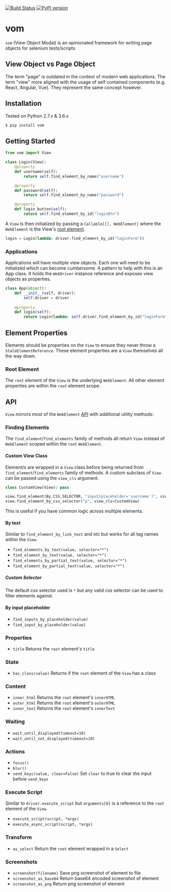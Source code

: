 [![Build Status](https://travis-ci.org/testingrequired/vom.svg?branch=master)](https://travis-ci.org/testingrequired/vom)
[![PyPI version](https://badge.fury.io/py/vom.svg)](https://badge.fury.io/py/vom)

# vom

`vom` (View Object Modal) is an opinionated framework for writing page objects for selenium tests/scripts

## View Object vs Page Object

The term "page" is outdated in the context of modern web applications. The term "view" more aligned with the usage of self contained components (e.g. React, Angular, Vue). They represent the same concept however.

## Installation

Tested on Python 2.7.x & 3.6.x

```bash
$ pip install vom
```

## Getting Started

```python
from vom import View

class Login(View):
    @property
    def username(self):
        return self.find_element_by_name("username")

    @property
    def password(self):
        return self.find_element_by_name("password")

    @property
    def login_button(self):
        return self.find_element_by_id("loginBtn")
```

A `View` is then initialized by passing a `Callable[[], WebElement]` where the `WebElement` is the View's [root element](#root-element).

```python
login = Login(lambda: driver.find_element_by_id("loginForm"))
```

### Applications

Applications will have multiple view objects. Each one will need to be initialized which can become cumbersome. A pattern to help with this is an App class. It holds the `WebDriver` instance reference and exposes view objects as properties.

```python
class App(object):
    def __init__(self, driver):
        self.driver = driver
    
    @property
    def login(self):
        return Login(lambda: self.driver.find_element_by_id("loginForm"))
```

## Element Properties

Elements should be properties on the `View` to ensure they never throw a `StaleElementReference`. These element properties are a `View` themselves all the way down.

### Root Element

The `root` element of the `View` is the underlying `WebElement`. All other element properties are within the `root` element scope.

## API

`View` mirrors most of the `WebElement` [API](http://selenium-python.readthedocs.io/api.html) with additional utility methods:

### Finding Elements

The `find_element`/`find_elements` family of methods all return `View` instead of `WebElement` scoped within the `root` `WebElement`.

#### Custom View Class

Element/s are wrapped in a `View` class before being returned from `find_element`/`find_elements` family of methods. A custom subclass of `View` can be passed using the `view_cls` argument.

```python
class CustomView(View): pass

view.find_element(By.CSS_SELECTOR, "input[placeholder='username']", view_cls=CustomView)
view.find_element_by_css_selector("p", view_cls=CustomView)
```

This is useful if you have common logic across multiple elements.

#### By text

Similar to `find_element_by_link_text` and etc but works for all tag names within the `View`.

* `find_elements_by_text(value, selector="*")`
* `find_element_by_text(value, selector="*")`
* `find_elements_by_partial_text(value, selector="*")`
* `find_element_by_partial_text(value, selector="*")`

##### Custom Selector

The default css selector used is `*` but any valid css selector can be used to filter elements against.

#### By input placeholder

* `find_inputs_by_placeholder(value)`
* `find_input_by_placeholder(value)`

### Properties

* `title` Returns the `root` element's `title`

### State

* `has_class(value)` Returns if the `root` element of the `View` has a class

### Content

* `inner_html` Returns the `root` element's `innerHTML`
* `outer_html` Returns the `root` element's `outerHTML`
* `inner_text` Returns the `root` element's `innerText`

### Waiting

* `wait_until_displayed(timeout=10)`
* `wait_until_not_displayed(timeout=10)`

### Actions

* `focus()`
* `blur()`
* `send_keys(value, clear=False)` Set `clear` to true to clear the input before `send_keys`

### Execute Script

Similar to `driver.execute_script` but `arguments[0]` is a reference to the `root` element of the `View`.

* `execute_script(script, *args)`
* `execute_async_script(script, *args)`

### Transform

* `as_select` Return the `root` element wrapped in a `Select`

### Screenshots

* `screenshot(filename)` Save png screenshot of element to file
* `screenshot_as_base64` Return base64 encoded screenshot of element
* `screenshot_as_png` Return png screenshot of element